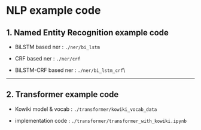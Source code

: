 # NLP example code

## 1. Named Entity Recognition example code

- BiLSTM based ner : `./ner/bi_lstm`

- CRF based ner :  `./ner/crf`

- BiLSTM-CRF based ner : `./ner/bi_lstm_crf`\

------


## 2. Transformer example code
- Kowiki model & vocab : `./transformer/kowiki_vocab_data`

- implementation code : `./transformer/transformer_with_kowiki.ipynb`

